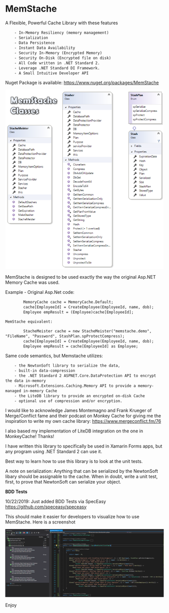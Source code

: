 # MemStache
A Flexible, Powerful Cache Library with these features

		- In-Memory Resiliency (memory management)
		- Serialization
		- Data Persistence
		- Instant Data Availability 
		- Security In-Memory (Encrypted Memory)
		- Security On-Disk (Encrypted file on disk)
		- All Code written in .NET Standard 2.
		- Leverage .NET Standard DI Framework.
		- A Small Intuitive Developer API

Nuget Package is available: https://www.nuget.org/packages/MemStache

![Mem Stache Class Diagram](MemStacheClassDiagram.png)

MemStache is designed to be used exactly the way the original Asp.NET Memory Cache was used.

Example -
    Original Asp.Net code: 
```
        MemoryCache cache = MemoryCache.Default;
        cache[EmployeeId] = CreateEmployee(EmployeeId, name, dob);
        Employee empResult = (Employee)cache[EmployeeId];
```
    MemStache equivalent: 
```
        StacheMeister cache = new StacheMeister("memstache.demo", "FileName", "Password", StashPlan.spProtectCompress);
        cache[EmployeeId] = CreateEmployee(EmployeeId, name, dob);
        Employee empResult = cache[EmployeeId] as Employee;
```
Same code semantics, but Memstache utilizes:

		- the NewtonSoft library to serialize the data, 
		- built-in data-compression
		- the .NET Standard 2 ASPNET.Core.DataProtection API to encrypt the data in-memory
		- Microsoft.Extensions.Caching.Memory API to provide a memory-managed in-memory Cache
		- the LiteDB library to provide an encrypted on-disk Cache
		- optional use of compression and/or encryption.        

I would like to acknowledge James Montemagno and Frank Krueger of Merge/Conflict fame and their podcast on Monkey Cache for giving me the inspiration to write my own cache library:
https://www.mergeconflict.fm/76

I also based my implementation of LiteDB integration on the one in MonkeyCache!  Thanks!

I have written this library to specifically be used in Xamarin Forms apps, but any program using .NET Standard 2 can use it.

Best way to learn how to use this library is to look at the unit tests.

A note on serialization: Anything that can be serialized by the NewtonSoft libary should be assignable to the cache.  When in doubt, write a unit test, first, to prove that NewtonSoft can serialize your object.


**BDD Tests**

10/22/2019: Just added BDD Tests via SpecEasy https://github.com/speceasy/speceasy

This should make it easier for developers to visualize how to use MemStache. Here is a screenshot

![MemStache BDD Tess](SpecEasyBDD-MemstacheTests.png)


Enjoy
